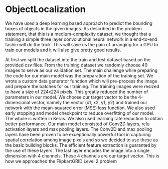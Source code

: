 # ObjectLocalization

We have used a deep learning based approach to predict the bounding boxes of objects in the given images. As described in the problem statement, that this is a medium-complexity dataset, we thought that a training a simple three layer convolutional neural network in a end-to-end fashin will do the trick. This will save us the pain of arranging for a GPU to train our models and it will also give pretty good results.

At first we split the dataset into the train and test dataset based on the provided csv files. From the training dataset we randomly choose 40 images to serve as our validation set. The main challenge while preparing the code for our main model was the preparation of the training set. We wrote a custom data generator function which will pre-process the image  and prepare the batches for our training. The training images were resized to have a size of 224x224 pixels. This greatly reduced the number of parameters in our model. We choose our target vector to be the 4-dimensional vector, namely the vector (x1, x2, y1, y2) and trained our network with the mean-squared error (MSE) loss function. We also used early stopping and model checkpoint to reduce overfitting of our model. The whole is written in Keras. We also used learning rate reduction to obtain better performance. Our main model  consisted of Conv2D layers, relu activation layers and max pooling layers. The Conv2D and max pooling layers have been proven to be exceptionally powerful tool in capturing spatial correlation among image pixels and so we decided to use these as the basic building blocks. The efficient feature extraction is guaranted by the use of these layers. The last layer encodes the image into a single dimension with 4 channels. These 4 channels are our target vector. This is how we approached the FlipkartGRID Level 2 problem 
